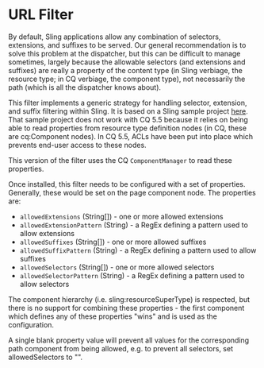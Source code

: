 # URL Filter

By default, Sling applications allow any combination of selectors, extensions, and suffixes to be served. Our general recommendation is to solve this problem at the dispatcher, but this can be difficult to manage sometimes, largely because the allowable selectors (and extensions and suffixes) are really a property of the content type (in Sling verbiage, the resource type; in CQ verbiage, the component type), not necessarily the path (which is all the dispatcher knows about).

This filter implements a generic strategy for handling selector, extension, and suffix filtering within Sling. It is based on a Sling sample project [here](http://svn.apache.org/repos/asf/sling/trunk/samples/urlfilter/). That sample project does not work with CQ 5.5 because it relies on being able to read properties from resource type definition nodes (in CQ, these are cq:Component nodes). In CQ 5.5, ACLs have been put into place which prevents end-user access to these nodes.

This version of the filter uses the CQ `ComponentManager` to read these properties.

Once installed, this filter needs to be configured with a set of properties. Generally, these would be set on the page component node. The properties are:

* `allowedExtensions` (String[]) - one or more allowed extensions
* `allowedExtensionPattern` (String) - a RegEx defining a pattern used to allow extensions
* `allowedSuffixes` (String[]) - one or more allowed suffixes
* `allowedSuffixPattern` (String) - a RegEx defining a pattern used to allow suffixes
* `allowedSelectors` (String[]) - one or more allowed selectors
* `allowedSelectorPattern` (String) - a RegEx defining a pattern used to allow selectors

The component hierarchy (i.e. sling:resourceSuperType) is respected, but there is no support for combining these properties - the first component which defines any of these properties "wins" and is used as the configuration.

A single blank property value will prevent all values for the corresponding path component from being allowed, e.g. to prevent all selectors, set allowedSelectors to "".